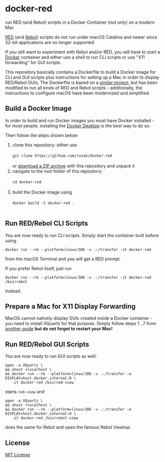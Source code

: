 # docker-red #

run RED (and Rebol) scripts in a Docker Container (not only) on a modern Mac

[RED](https://www.red-lang.org/p/about.html) (and [Rebol](http://www.rebol.com/)) scripts do not run under macOS Catalina and newer since 32-bit applications are no longer supported.

If you still want to experiment with Rebol and/or RED, you will have to start a [Docker](https://www.docker.com/) container and either use a shell to run CLI scripts or use "X11 forwarding" for GUI scripts.

This repository basically contains a Dockerfile to build a Docker image for CLI and GUI scripts plus instructions for setting up a Mac in order to display RED/Rebol GUIs. The Dockerfile is based on a [similar project](https://codeberg.org/vazub/red-docker), but has been modified to run all kinds of RED and Rebol scripts - additionally, the instructions to configure macOS have been modernized and simplified.

## Build a Docker Image ##

In order to build and run Docker images you must have Docker installed - for most people, installing the [Docker Desktop](https://www.docker.com/products/docker-desktop/) is the best way to do so.

Then follow the steps shown below:

1. clone this repository: either use<br>&nbsp;<br>`git clone https://github.com/rozek/docker-red`<br>&nbsp;<br>or [download a ZIP archive](https://github.com/rozek/docker-red/archive/refs/heads/main.zip) with this repository and unpack it
2. navigate to the root folder of this repository:<br>&nbsp;<br>`cd docker-red`<br>&nbsp;<br>
3. build the Docker image using<br>&nbsp;<br>`docker build -t docker-red .`<br>&nbsp;<br>

## Run RED/Rebol CLI Scripts ##

You are now ready to run CLI scripts. Simply start the container built before using

```
docker run --rm --platform=linux/386 -v .:/transfer -it docker-red
```

from the macOS Terminal and you will get a RED prompt.

If you prefer Rebol itself, just run

```
docker run --rm --platform=linux/386 -v .:/transfer -it docker-red /bin/rebol
```

instead.

## Prepare a Mac for X11 Display Forwarding ##

MacOS cannot natively display GUIs created inside a Docker container - you need to install XQuartz for that purpose. Simply follow steps 1...7 from [another guide](https://gist.github.com/sorny/969fe55d85c9b0035b0109a31cbcb088) **but do not forget to restart your Mac!**

## Run RED/Rebol GUI Scripts ##

You are now ready to run GUI scripts as well:

```
open -a XQuartz \
&& xhost +localhost \
&& docker run --rm --platform=linux/386 -v .:/transfer -e DISPLAY=host.docker.internal:0 \
   -it docker-red /bin/red-view
```

starts `red-view` and

```
open -a XQuartz \
&& xhost +localhost \
&& docker run --rm --platform=linux/386 -v .:/transfer -e DISPLAY=host.docker.internal:0 \
   -it docker-red /bin/rebol-view
```

does the same for Rebol and open the famous Rebol Viewtop.

## License ##

[MIT License](LICENSE.md)
